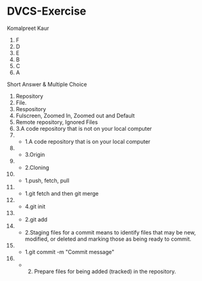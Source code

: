 # DVCS-Exercise
Komalpreet Kaur



1. F
2. D
3. E
4. B
5. C
6. A

Short Answer & Multiple Choice

1. Repository
2. File.
3. Respository
4. Fulscreen, Zoomed In, Zoomed out and Default
5. Remote repository, Ignored Files
6. 3.A code repository that is not on your local computer
7. - 1.A code repository that is on your local computer
8. - 3.Origin
9. - 2.Cloning
10. - 1.push, fetch, pull
11. - 1.git fetch and then git merge
12. - 4.git init
13. - 2.git add
14. - 2.Staging files for a commit means to identify files that
may be new, modified, or deleted and marking those as being ready to commit.
15. - 1.git commit -m "Commit message"
16. - 2. Prepare files for being added (tracked) in the
repository.



